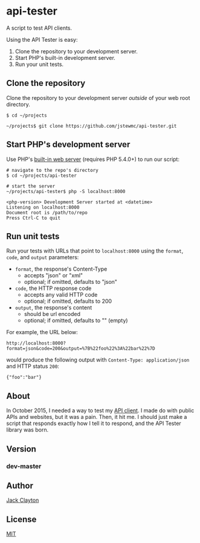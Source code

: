 # api-tester
A script to test API clients. 

Using the API Tester is easy:

1. Clone the repository to your development server.
2. Start PHP's built-in development server.
3. Run your unit tests.


## Clone the repository

Clone the repository to your development server _outside_ of your web root directory. 

```
$ cd ~/projects

~/projects$ git clone https://github.com/jstewmc/api-tester.git
```

## Start PHP's development server

Use PHP's [built-in web server](http://php.net/manual/en/features.commandline.webserver.php) (requires PHP 5.4.0+) to run our script:

```
# navigate to the repo's directory
$ cd ~/projects/api-tester

# start the server
~/projects/api-tester$ php -S localhost:8000

<php-version> Development Server started at <datetime>
Listening on localhost:8000
Document root is /path/to/repo
Press Ctrl-C to quit
```

## Run unit tests

Run your tests with URLs that point to `localhost:8000` using the `format`, `code`, and `output` parameters:

- `format`, the response's Content-Type 
  - accepts "json" or "xml"
  - optional; if omitted, defaults to "json"
- `code`, the HTTP response code
  - accepts any valid HTTP code
  - optional; if omitted, defaults to 200
- `output`, the response's content
  - should be url encoded
  - optional; if omitted, defaults to "" (empty)

For example, the URL below: 

```
http://localhost:8000?format=json&code=200&output=%7B%22foo%22%3A%22bar%22%7D
``` 

would produce the following output with `Content-Type: application/json` and HTTP status `200`:

```
{"foo":"bar"}
```

## About

In October 2015, I needed a way to test my [API client](https://github.com/jstewmc/api). I made do with public APIs and websites, but it was a pain. Then, it hit me. I should just make a script that responds exactly how I tell it to respond, and the API Tester library was born.

## Version

### dev-master

## Author

[Jack Clayton](mailto:clayjs0@gmail.com)

## License

[MIT](LICENSE)
